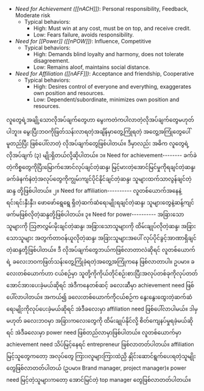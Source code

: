-   _Need for Achievement ([[nACH]])_: Personal responsibility, Feedback, Moderate risk
    -   Typical behaviors:
        -   High: Must win at any cost, must be on top, and receive credit.
        -   Low: Fears failure, avoids responsibility.
-   _Need for [[Power]] ([[nPOW]])_: Influence, Competitive
    -   Typical behaviors:
        -   High: Demands blind loyalty and harmony, does not tolerate disagreement.
        -   Low: Remains aloof, maintains social distance.
-   _Need for Affiliation ([[nAFF]])_: Acceptance and friendship, Cooperative
    -   Typical behaviors:
        -   High: Desires control of everyone and everything, exaggerates own position and resources.
        -   Low: Dependent/subordinate, minimizes own position and resources.


လူတွေရဲ့အချို့သောလိုအပ်ချက်တွေဟာ မွေးကတဲကပါလာတဲ့လိုအပ်ချက်တွေမဟုတ်ပါဘူး။ မွေးပြီးဘဝကိုဖြတ်သန်းလာရတဲ့အချိန်မှာတွေ့ကြုံရတဲ့ အတွေ့အကြုံတွေပေါ်မူတည်ပြီး ဖြစ်ပေါ်လာတဲ့ လိုအပ်ချက်တွေဖြစ်ပါတယ်။ ဒီမှာလည်း အဓိက လူတွေရဲ့လိုအပ်ချက် (၃) မျိုးရှိတယ်လို့ဆိုပါတယ်။ 
၁။ Need for achievement--------  ခက်ခဲတဲ့ကိစ္စတွေကိုပြီးမြောက်အောင်လုပ်ချင်တဲ့ဆန္ဒ၊ မြင့်မားတဲ့အောင်မြင်မှုကိုရချင်တဲ့ဆန္ဒ၊ ခက်ခဲနက်နဲတဲ့အလုပ်တွေကိုကျွမ်းကျင်ပိုင်နိုင်ချင်တဲ့ဆန္ဒ၊ သူများထက်သာလွန်ချင်တဲ့ဆန္ဒ တို့ဖြစ်ပါတယ်။
၂။ Need for affiliation---------- လူတစ်ယောက်အနေနဲ့ရင်းရင်းနှီးနှီး၊ ဖောဖော်ရွေရွေ ရှိတဲ့ဆက်ဆံရေးမျိုးရချင်တဲ့ဆန္ဒ၊ သူများတွေနဲ့ဆန့်ကျင်ဖက်မဖြစ်လိုတဲ့ဆန္ဒတို့ဖြစ်ပါတယ်။
၃။  Need for power---------- အခြားသောသူများကို ဩဇာလွှမ်းမိုးချင်တဲ့ဆန္ဒ၊ အခြားသောသူများကို ထိမ်းချုပ်လိုတဲ့ဆန္ဒ၊  အခြားသောသူများ အတွက်တာဝန်ယူလိုတဲ့ဆန္ဒ၊ အခြားသူများအပေါ် လုပ်ပိုင်ခွင့်အာဏာရှိချင်တဲ့ဆန္ဒတို့ဖြစ်ပါတယ်။
ဒီ လိုအပ်ချက်တွေဘယ်ကဖြစ်လာတာလဲဆိုရင် လူတစ်ယောက်ရဲ့ ခလေးဘဝကဖြတ်သန်းတွေ့ကြုံခဲ့ရတဲ့အတွေ့အကြုံကနေ ဖြစ်လာတာပါ။ ဥပမာ။ ခလေးတစ်ယောက်ဟာ ငယ်စဉ်မှာ သူတို့ကိုကိုယ်တိုင်စဉ်းစားပြီးအလုပ်တစ်ခုကိုလုပ်တတ်အောင်အားပေးခဲ့မယ်ဆိုရင် အဲဒီကနေတစ်ဆင့် ခလေးဆီမှာ achievement need ဖြစ်ပေါ်လာပါတယ်။ အကယ်၍ ခလေးတစ်ယောက်ကိုငယ်စဉ်က နွေးနွေးထွေးတဲ့ဆက်ဆံရေးမျိုးကိုလုပ်ပေးခဲ့မယ်ဆိုရင် အဲဒီခလေးမှာ affiliation need ဖြစ်ပေါ်လာပါမယ်။ ဒါမှမဟုတ် ခလေးဘဝမှာ အခြားကလေးတွေကို ထိမ်းချုပ်နိုင်လို့ စိတ်ကျေနပ်မှုရခဲ့မယ်ဆိုရင် အဲဒီခလေးမှာ power need ဖြစ်တည်လာမှာဖြစ်ပါတယ်။
လူတစ်ယောက်မှာ achievement need သိပ်မြင့်နေရင် entrepreneur ဖြစ်လာတတ်ပါတယ်။ affiliation မြင့်သူတွေကတော့ အလုပ်တွေ ကြား၊လူများကြားထဲညှိ နှိုင်းဆောင်ရွက်ပေးရတဲ့သူမျိုးတွေဖြစ်လာတတ်ပါတယ်  (ဥပမာ။ Brand manager, project manager)။ power need မြင့်တဲ့သူများကတော့ အောင်မြင်တဲ့ top manager တွေဖြစ်လာတတ်ပါတယ်။